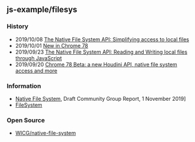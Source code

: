 ## js-example/filesys


### History
- 2019/10/08 [The Native File System API: Simplifying access to local files](https://web.dev/native-file-system/)
- 2019/10/01 [New in Chrome 78](https://developers.google.com/web/updates/2019/10/nic78)
- 2019/09/23 [The Native File System API: Reading and Writing local files through JavaScript](https://www.bram.us/2019/09/23/the-native-file-system-api-reading-and-writing-local-files-through-javascript/)
- 2019/09/20 [Chrome 78 Beta: a new Houdini API, native file system access and more](https://blog.chromium.org/2019/09/chrome-78-beta-new-houdini-api-native.html)


### Information
- [Native File System](https://wicg.github.io/native-file-system/), Draft Community Group Report, 1 November 2019]
- [FileSystem](https://developer.mozilla.org/en-US/docs/Web/API/FileSystem)


### Open Source
- [WICG/native-file-system](https://github.com/WICG/native-file-system)

